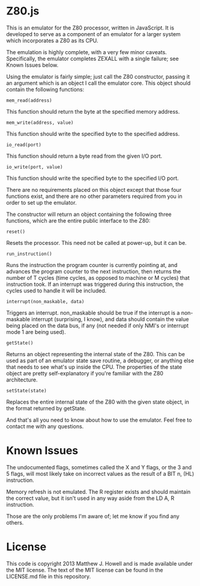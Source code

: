 Z80.js
======
This is an emulator for the Z80 processor, written in JavaScript. It is developed to serve as a component of an emulator for a larger system which incorporates a Z80 as its CPU.

The emulation is highly complete, with a very few minor caveats. Specifically, the emulator completes ZEXALL with a single failure; see Known Issues below.

Using the emulator is fairly simple; just call the Z80 constructor, passing it an argument which is an object I call the emulator core. This object should contain the following functions:

    mem_read(address)

This function should return the byte at the specified memory address.

    mem_write(address, value)

This function should write the specified byte to the specified address.

    io_read(port)

This function should return a byte read from the given I/O port.

    io_write(port, value)

This function should write the specified byte to the specified I/O port.

There are no requirements placed on this object except that those four functions exist, and there are no other parameters required from you in order to set up the emulator.

The constructor will return an object containing the following three functions, which are the entire public interface to the Z80:

    reset()

Resets the processor. This need not be called at power-up, but it can be.

    run_instruction()

Runs the instruction the program counter is currently pointing at, and advances the program counter to the next instruction, then returns the number of T cycles (time cycles, as opposed to machine or M cycles) that instruction took. If an interrupt was triggered during this instruction, the cycles used to handle it will be included.

    interrupt(non_maskable, data)

Triggers an interrupt. non_maskable should be true if the interrupt is a non-maskable interrupt (surprising, I know), and data should contain the value being placed on the data bus, if any (not needed if only NMI's or interrupt mode 1 are being used).

    getState()

Returns an object representing the internal state of the Z80. This can be used as part of an emulator state save routine, a debugger, or anything else that needs to see what's up inside the CPU. The properties of the state object are pretty self-explanatory if you're familiar with the Z80 architecture.

    setState(state)

Replaces the entire internal state of the Z80 with the given state object, in the format returned by getState.

And that's all you need to know about how to use the emulator. Feel free to contact me with any questions.

Known Issues
============
The undocumented flags, sometimes called the X and Y flags, or the 3 and 5 flags, will most likely take on incorrect values as the result of a BIT n, (HL) instruction.

Memory refresh is not emulated. The R register exists and should maintain the correct value, but it isn't used in any way aside from the LD A, R instruction.

Those are the only problems I'm aware of; let me know if you find any others.

License
=======
This code is copyright 2013 Matthew J. Howell and is made available under the MIT license. The text of the MIT license can be found in the LICENSE.md file in this repository.

